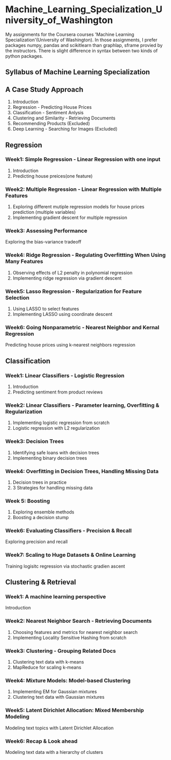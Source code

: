 # Machine_Learning_Specialization_University_of_Washington
My assignments for the Coursera courses 'Machine Learning Specialization'(University of Washington). In those assignments, I prefer packages numpy, pandas and scikitlearn than graphlap, sframe provied by the instructors. There is slight difference in syntax between two kinds of python packages.

## Syllabus of Machine Learning Specialization  
## A Case Study Approach
1) Introduction
2) Regression - Predicting House Prices
3) Classification - Sentiment Anlysis
4) Clustering and Similarity - Retrieving Documents
5) Recommending Products (Excluded)
6) Deep Learning - Searching for Images (Excluded)

## Regression
### Week1: Simple Regression - Linear Regression with one input
1) Introduction
2) Predicting house preices(one feature)
### Week2: Multiple Regression - Linear Regression with Multiple Features
1) Exploring different mutiple regression models for house prices prediction (multiple variables)
2) Implementing gradient descent for multiple regression
### Week3: Assessing Performance 
Exploring the bias-variance tradeoff
### Week4: Ridge Regression - Regulating Overfittting When Using Many Features
1) Observing effects of L2 penalty in polynomial regression
2) Implementing ridge regression via gradient descent
### Week5: Lasso Regression - Regularization for Feature Selection
1) Using LASSO to select features
2) Implementing LASSO using coordinate descent
### Week6: Going Nonparametric - Nearest Neighbor and Kernal Regression
Predicting house prices using k-nearest neighbors regression  

## Classification 
### Week1: Linear Classifiers - Logistic Regression
1) Introduction
2) Predicting sentiment from product reviews   
### Week2: Linear Classifiers - Parameter learning, Overfitting & Regularization
1) Implementing logistic regression from scratch
2) Logistic regression with L2 regularization
### Week3: Decision Trees
1) Identifying safe loans with decision trees
2) Implementing binary decision trees
### Week4: Overfitting in Decision Trees, Handling Missing Data
1) Decision trees in practice
2) 3 Strategies for handling missing data
### Week 5: Boosting  
1) Exploring ensemble methods
2) Boosting a decision stump
### Week6: Evaluating Classifiers - Precision & Recall
Exploring precision and recall
### Week7: Scaling to Huge Datasets & Online Learning
Training logisitc regression via stochastic gradien ascent
  
## Clustering & Retrieval  
### Week1: A machine learning perspective
Introduction  
### Week2: Nearest Neighbor Search - Retrieving Documents
1) Choosing features and metrics for nearest neighbor search  
2) Implementing Locality Sensitive Hashing from scratch
### Week3: Clustering - Grouping Related Docs
1) Clustering text data with k-means
2) MapReduce for scaling k-means
### Week4: Mixture Models: Model-based Clustering
1) Implementing EM for Gaussian mixtures
2) Clustering text data with Gaussian mixtures
### Week5: Latent Dirichlet Allocation: Mixed Membership Modeling
Modeling text topics with Latent Dirichlet Allocation
### Week6: Recap & Look ahead
Modeling text data with a hierarchy of clusters

